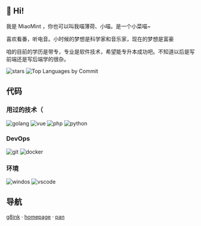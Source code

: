 ## 👋 Hi!

我是 MiaoMint ，你也可以叫我喵薄荷、小喵。是一个小菜喵~


喜欢看番，听电音。小时候的梦想是科学家和音乐家，现在的梦想是富豪


咱的目前的学历是带专，专业是软件技术，希望能专升本成功吧。不知道以后是写前端还是写后端学的很杂。

![stars](https://github-profile-summary-cards.vercel.app/api/cards/stats?username=miaomint&theme=default) ![Top Languages by Commit](https://github-profile-summary-cards.vercel.app/api/cards/most-commit-language?username=miaomint&theme=default)

## 代码

### 用过的技术（
![golang](https://img.shields.io/badge/-Golang-007d9c?style=flat-square&logo=go&logoColor=white) ![vue](https://img.shields.io/badge/-Vue-5BA17F?style=flat-square&logo=vue.js&logoColor=white) ![php](https://img.shields.io/badge/-php-8892BF?style=flat-square&logo=php&logoColor=white) ![python](https://img.shields.io/badge/-python-2b5b84?style=flat-square&logo=python&logoColor=white)

### DevOps
![git](https://img.shields.io/badge/-Git-F05032?style=flat-square&logo=git&logoColor=white) ![docker](https://img.shields.io/badge/-Docker-46a2f1?style=flat-square&logo=docker&logoColor=white)

### 环境
![windos](https://img.shields.io/badge/-Windows-0058FF?style=flat-square&logo=windows&logoColor=white) ![vscode](https://img.shields.io/badge/Visual%20Studio%20Code-blue?style=flat-square&logo=visual-studio-code&logoColor=ffffff) 

## 导航

[g8ink](https://g8.ink/) · [homepage](https://www.ohman.top) · [pan](https://pan.ohman.top)



